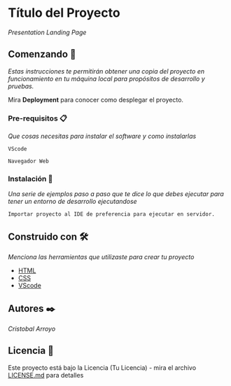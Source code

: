 # Título del Proyecto

_Presentation Landing Page_

## Comenzando 🚀

_Estas instrucciones te permitirán obtener una copia del proyecto en funcionamiento en tu máquina local para propósitos de desarrollo y pruebas._

Mira **Deployment** para conocer como desplegar el proyecto.


### Pre-requisitos 📋

_Que cosas necesitas para instalar el software y como instalarlas_

```
VScode
```

```
Navegador Web
```

### Instalación 🔧

_Una serie de ejemplos paso a paso que te dice lo que debes ejecutar para tener un entorno de desarrollo ejecutandose_

```
Importar proyecto al IDE de preferencia para ejecutar en servidor.
```

## Construido con 🛠️

_Menciona las herramientas que utilizaste para crear tu proyecto_

* [HTML]()
* [CSS]()
* [VScode]()

## Autores ✒️

_Cristobal Arroyo_

## Licencia 📄

Este proyecto está bajo la Licencia (Tu Licencia) - mira el archivo [LICENSE.md](LICENSE.md) para detalles
